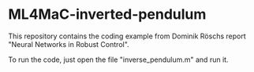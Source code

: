 # ML4MaC-inverted-pendulum
This repository contains the coding example from Dominik Röschs report "Neural Networks in Robust Control".

To run the code, just open the file "inverse_pendulum.m" and run it.
